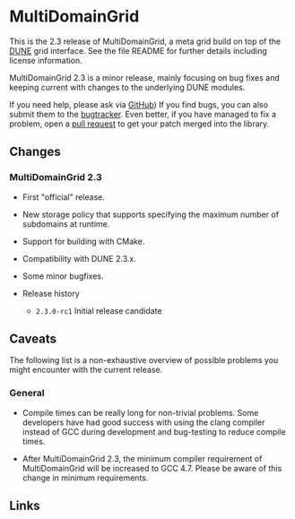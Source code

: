 MultiDomainGrid
===============

This is the 2.3 release of MultiDomainGrid, a meta grid build on top of the
[DUNE][1] grid interface. See the file README for further details including
license information.

MultiDomainGrid 2.3 is a minor release, mainly focusing on bug fixes and keeping
current with changes to the underlying DUNE modules.

If you need help, please ask via [GitHub][2]) If you find bugs, you can also
submit them to the [bugtracker][3]. Even better, if you have managed to fix a
problem, open a [pull request][4] to get your patch merged into the library.


Changes
-------

### MultiDomainGrid 2.3

* First "official" release.

* New storage policy that supports specifying the maximum number of subdomains at runtime.

* Support for building with CMake.

* Compatibility with DUNE 2.3.x.

* Some minor bugfixes.

* Release history

  * `2.3.0-rc1` Initial release candidate


Caveats
-------

The following list is a non-exhaustive overview of possible problems you might
encounter with the current release.


### General

* Compile times can be really long for non-trivial problems. Some developers
  have had good success with using the clang compiler instead of GCC during
  development and bug-testing to reduce compile times.

* After MultiDomainGrid 2.3, the minimum compiler requirement of MultiDomainGrid
  will be increased to GCC 4.7. Please be aware of this change in minimum requirements.


Links
-----

[1]: http://dune-project.org
[2]: http://github.com/smuething/dune-multidomaingrid
[3]: https://github.com/smuething/dune-multidomaingrid/issues
[4]: https://github.com/smuething/dune-multidomaingrid/pulls